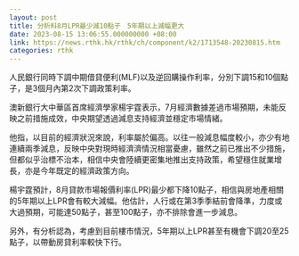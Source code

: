 ```yaml
---
layout: post
title: 分析料8月LPR最少減10點子　5年期以上減幅更大
date: 2023-08-15 13:06:55.000000000 +08:00
link: https://news.rthk.hk/rthk/ch/component/k2/1713548-20230815.htm
categories: rthk
---
```


人民銀行同時下調中期借貸便利(MLF)以及逆回購操作利率，分別下調15和10個點子，是3個月內第2次下調政策利率。

澳新銀行大中華區首席經濟學家楊宇霆表示，7月經濟數據差過市場預期，未能反映之前措施成效，中央期望透過減息支持經濟並穩定市場情緒。

他指，以目前的經濟狀況來說，利率屬於偏高。以往一般減息幅度較小，亦少有地連續兩季減息，反映中央對現時經濟濟情況相當憂慮，雖然之前已推出不少措施，但都似乎治標不治本，相信中央會陸續更密集地推出支持政策，希望穩住就業增長，亦是今年既定的經濟政策方向。

楊宇霆預計，8月貸款市場報價利率(LPR)最少都下降10點子，相信與房地產相關的5年期以上LPR會有較大減幅。他估計，人行或在第3季季結前會降準，力度或大過預期，可能達50點子，甚至100點子，亦不排除會進一步減息。

另外，有分析認為，考慮到目前樓市情況，5年期以上LPR甚至有機會下調20至25點子，以帶動房貸利率較快下行。
